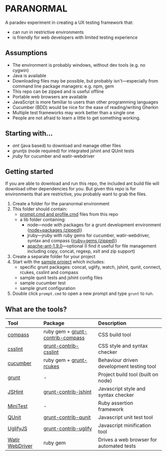 PARANORMAL
==========

A paradev experiment in creating a UX testing framework that:
* can run in restrictive environments
* is friendly for web developers with limited testing experience


Assumptions
-----------

* The environment is probably windows, without dev tools (e.g. no cygwin)
* Java is available
* Downloading files may be possible, but probably isn't—especially from command line package managers: e.g. npm, gem
* This repo can be zipped and is useful offline
* Portable web browsers are available
* JavaScript is more familiar to users than other programming languages
* Cucumber (BDD) would be nice for the ease of reading/writing Gherkin
* Multiple test frameworks may work better than a single one
* People are not afraid to learn a little to get something working.


Starting with…
--------------

* *ant* (java based) to download and manage other files
* *gruntjs* (node required) for integrated jshint and QUnit tests
* *jruby* for cucumber and watir-webdriver


Getting started
---------------

If you are able to download and run this repo, the included ant build file will download other dependencies for you.
But given this repo is for environments that are restrictive, you probably want to grab the files.

1. Create a folder for the paranormal environment
2. This folder should contain:
   * [prompt.cmd and profile.cmd][paranormal-prompt] files from this repo
   * a lib folder containing:
     * node—node with packages for a grunt development environment ([node+packages (zipped)][paranormal-grunt])
     * jruby—jruby with ruby gems for cucumber, watir-webdriver, syntax and compass ([jruby+gems (zipped)][paranormal-jruby])
     * [apache-ant-1.9.0][ant]—optional (I find it useful for file management including copy, concat, regexp, xslt and zip support)
3. Create a separate folder for your project
4. Start with the [sample project][paranormal-sample-project] which includes:
   * specific grunt packages: concat, uglify, watch, jshint, qunit, connect, rcukes, csslint and compass
   * sample qunit tests and jshint config files
   * sample cucumber test
   * sample grunt configuration
5. Double click `prompt.cmd` to open a new prompt and type `grunt` to run.

[paranormal-prompt]: https://dl.dropbox.com/u/15743075/paranormal/paranormal-env-prompt.zip
[paranormal-grunt]: https://dl.dropbox.com/u/15743075/paranormal/paranormal-env-grunt.zip
[paranormal-jruby]: https://dl.dropbox.com/u/15743075/paranormal/paranormal-env-jruby.zip
[paranormal-sample-project]: https://dl.dropbox.com/u/15743075/paranormal/paranormal-sample-project.zip
[ant]: http://ant.apache.org/


What are the tools?
-------------------

| Tool                               | Package                            | Description                               |
|:-----------------------------------|:-----------------------------------|:------------------------------------------|
| [compass]                          | ruby gem + [grunt-contrib-compass] | CSS build tool                            |
| [csslint]                          | [grunt-contrib-csslint]            | CSS style and syntax checker              |
| [cucumber]                         | ruby gem + [grunt-rcukes]          | Behaviour driven development testing tool |
| [grunt]                            | -                                  | Project build tool (built on node)        |
| [JSHint][jshint]                   | [grunt-contrib-jshint]             | Javascript style and syntax checker       |
| [MiniTest][minitest]               | -                                  | Ruby assertion framework                  |
| [QUnit][qunit]                     | [grunt-contrib-qunit]              | Javascript unit test tool                 |
| [UglifyJS][uglifyjs]               | [grunt-contrib-uglify]             | Javascript minification tool              |
| [Watir WebDriver][watir-webdriver] | ruby gem                           | Drives a web browser for automated tests  |

[compass]: http://compass-style.org/
[csslint]: https://github.com/stubbornella/csslint/
[cucumber]: http://cukes.info/
[grunt]: http://gruntjs.com/
[grunt-contrib-clean]: https://github.com/gruntjs/grunt-contrib-clean
[grunt-contrib-concat]: https://github.com/gruntjs/grunt-contrib-concat
[grunt-contrib-connect]: https://github.com/gruntjs/grunt-contrib-connect
[grunt-contrib-compass]: https://github.com/gruntjs/grunt-contrib-compass
[grunt-contrib-csslint]: https://github.com/gruntjs/grunt-contrib-csslint
[grunt-contrib-jshint]: https://github.com/gruntjs/grunt-contrib-jshint
[grunt-contrib-qunit]: https://github.com/gruntjs/grunt-contrib-qunit
[grunt-contrib-uglify]: https://github.com/gruntjs/grunt-contrib-uglify
[grunt-contrib-watch]: https://github.com/gruntjs/grunt-contrib-watch
[grunt-rcukes]: https://github.com/jrcryer/grunt-rcukes
[jshint]: http://www.jshint.com/
[minitest]: http://www.ruby-doc.org/stdlib-1.9.3/libdoc/minitest/unit/rdoc/MiniTest.html
[qunit]: http://qunitjs.com/
[uglifyjs]: http://lisperator.net/uglifyjs/
[watir-webdriver]: http://watirwebdriver.com/
